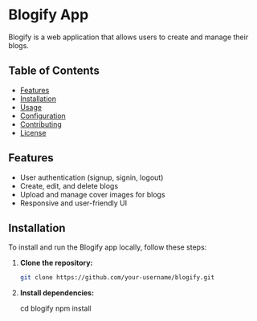 # Blogify App

Blogify is a web application that allows users to create and manage their blogs.

## Table of Contents

- [Features](#features)
- [Installation](#installation)
- [Usage](#usage)
- [Configuration](#configuration)
- [Contributing](#contributing)
- [License](#license)

## Features

- User authentication (signup, signin, logout)
- Create, edit, and delete blogs
- Upload and manage cover images for blogs
- Responsive and user-friendly UI

## Installation

To install and run the Blogify app locally, follow these steps:

1. **Clone the repository:**

   ```bash
   git clone https://github.com/your-username/blogify.git

2. **Install dependencies:**

    cd blogify
    npm install
